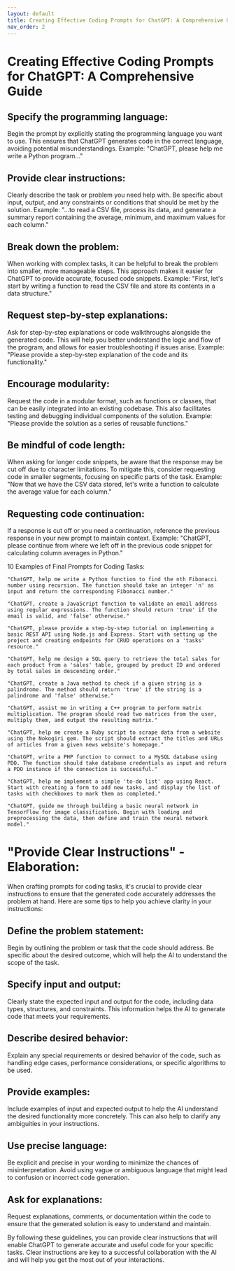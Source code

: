 ```yaml
---
layout: default
title: Creating Effective Coding Prompts for ChatGPT: A Comprehensive Guide
nav_order: 2
---
```




# Creating Effective Coding Prompts for ChatGPT: A Comprehensive Guide



## Specify the programming language:
Begin the prompt by explicitly stating the programming language you want to use. This ensures that ChatGPT generates code in the correct language, avoiding potential misunderstandings.
Example: "ChatGPT, please help me write a Python program..."

## Provide clear instructions:
Clearly describe the task or problem you need help with. Be specific about input, output, and any constraints or conditions that should be met by the solution.
Example: "...to read a CSV file, process its data, and generate a summary report containing the average, minimum, and maximum values for each column."

## Break down the problem:
When working with complex tasks, it can be helpful to break the problem into smaller, more manageable steps. This approach makes it easier for ChatGPT to provide accurate, focused code snippets.
Example: "First, let's start by writing a function to read the CSV file and store its contents in a data structure."

## Request step-by-step explanations:
Ask for step-by-step explanations or code walkthroughs alongside the generated code. This will help you better understand the logic and flow of the program, and allows for easier troubleshooting if issues arise.
Example: "Please provide a step-by-step explanation of the code and its functionality."

## Encourage modularity:
Request the code in a modular format, such as functions or classes, that can be easily integrated into an existing codebase. This also facilitates testing and debugging individual components of the solution.
Example: "Please provide the solution as a series of reusable functions."

## Be mindful of code length:
When asking for longer code snippets, be aware that the response may be cut off due to character limitations. To mitigate this, consider requesting code in smaller segments, focusing on specific parts of the task.
Example: "Now that we have the CSV data stored, let's write a function to calculate the average value for each column."

## Requesting code continuation:
If a response is cut off or you need a continuation, reference the previous response in your new prompt to maintain context.
Example: "ChatGPT, please continue from where we left off in the previous code snippet for calculating column averages in Python."

10 Examples of Final Prompts for Coding Tasks:
```
"ChatGPT, help me write a Python function to find the nth Fibonacci number using recursion. The function should take an integer 'n' as input and return the corresponding Fibonacci number."
```

```
"ChatGPT, create a JavaScript function to validate an email address using regular expressions. The function should return 'true' if the email is valid, and 'false' otherwise."
```

```
"ChatGPT, please provide a step-by-step tutorial on implementing a basic REST API using Node.js and Express. Start with setting up the project and creating endpoints for CRUD operations on a 'tasks' resource."
```

```
"ChatGPT, help me design a SQL query to retrieve the total sales for each product from a 'sales' table, grouped by product ID and ordered by total sales in descending order."
```

```
"ChatGPT, create a Java method to check if a given string is a palindrome. The method should return 'true' if the string is a palindrome and 'false' otherwise."
```

```
"ChatGPT, assist me in writing a C++ program to perform matrix multiplication. The program should read two matrices from the user, multiply them, and output the resulting matrix."
```

```
"ChatGPT, help me create a Ruby script to scrape data from a website using the Nokogiri gem. The script should extract the titles and URLs of articles from a given news website's homepage."
```

```
"ChatGPT, write a PHP function to connect to a MySQL database using PDO. The function should take database credentials as input and return a PDO instance if the connection is successful."
```

```
"ChatGPT, help me implement a simple 'to-do list' app using React. Start with creating a form to add new tasks, and display the list of tasks with checkboxes to mark them as completed."
```

```
"ChatGPT, guide me through building a basic neural network in TensorFlow for image classification. Begin with loading and preprocessing the data, then define and train the neural network model."
```


# "Provide Clear Instructions" - Elaboration:

When crafting prompts for coding tasks, it's crucial to provide clear instructions to ensure that the generated code accurately addresses the problem at hand. Here are some tips to help you achieve clarity in your instructions:

## Define the problem statement:
Begin by outlining the problem or task that the code should address. Be specific about the desired outcome, which will help the AI to understand the scope of the task.

## Specify input and output:
Clearly state the expected input and output for the code, including data types, structures, and constraints. This information helps the AI to generate code that meets your requirements.

## Describe desired behavior:
Explain any special requirements or desired behavior of the code, such as handling edge cases, performance considerations, or specific algorithms to be used.

## Provide examples:
Include examples of input and expected output to help the AI understand the desired functionality more concretely. This can also help to clarify any ambiguities in your instructions.

## Use precise language:
Be explicit and precise in your wording to minimize the chances of misinterpretation. Avoid using vague or ambiguous language that might lead to confusion or incorrect code generation.

## Ask for explanations:
Request explanations, comments, or documentation within the code to ensure that the generated solution is easy to understand and maintain.

By following these guidelines, you can provide clear instructions that will enable ChatGPT to generate accurate and useful code for your specific tasks. Clear instructions are key to a successful collaboration with the AI and will help you get the most out of your interactions.



